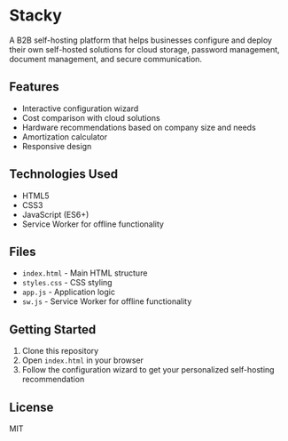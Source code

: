# Stacky

A B2B self-hosting platform that helps businesses configure and deploy their own self-hosted solutions for cloud storage, password management, document management, and secure communication.

## Features

- Interactive configuration wizard
- Cost comparison with cloud solutions
- Hardware recommendations based on company size and needs
- Amortization calculator
- Responsive design

## Technologies Used

- HTML5
- CSS3
- JavaScript (ES6+)
- Service Worker for offline functionality

## Files

- `index.html` - Main HTML structure
- `styles.css` - CSS styling
- `app.js` - Application logic
- `sw.js` - Service Worker for offline functionality

## Getting Started

1. Clone this repository
2. Open `index.html` in your browser
3. Follow the configuration wizard to get your personalized self-hosting recommendation

## License

MIT
